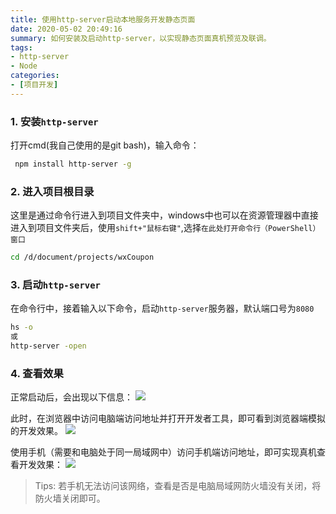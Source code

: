 ```yaml
---
title: 使用http-server启动本地服务开发静态页面
date: 2020-05-02 20:49:16
summary: 如何安装及启动http-server，以实现静态页面真机预览及联调。
tags:
- http-server
- Node
categories:
- [项目开发]
---
```


### 1. 安装`http-server`
打开cmd(我自己使用的是git bash)，输入命令：

```bash
 npm install http-server -g  
```

### 2. 进入项目根目录
这里是通过命令行进入到项目文件夹中，windows中也可以在资源管理器中直接进入到项目文件夹后，使用`shift+"鼠标右键"`,选择`在此处打开命令行（PowerShell）窗口`

```bash  
cd /d/document/projects/wxCoupon
```

### 3. 启动`http-server`
在命令行中，接着输入以下命令，启动`http-server`服务器，默认端口号为`8080`

```bash
hs -o 
或 
http-server -open  
```

### 4. 查看效果
正常启动后，会出现以下信息：
![](https://s1.ax1x.com/2022/08/14/vUC8u8.png)

此时，在浏览器中访问电脑端访问地址并打开开发者工具，即可看到浏览器端模拟的开发效果。
![](https://s1.ax1x.com/2022/08/14/vUCGDS.png)

使用手机（需要和电脑处于同一局域网中）访问手机端访问地址，即可实现真机查看开发效果：
![](https://s1.ax1x.com/2022/08/14/vUCJHg.png)

> Tips: 若手机无法访问该网络，查看是否是电脑局域网防火墙没有关闭，将防火墙关闭即可。
